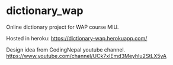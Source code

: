 # dictionary_wap
Online dictionary project for WAP course MIU.

Hosted in heroku:
https://dictionary-wap.herokuapp.com/

Design idea from CodingNepal youtube channel. 
https://www.youtube.com/channel/UCk7xIEmd3MeyhIu2StLX5yA
